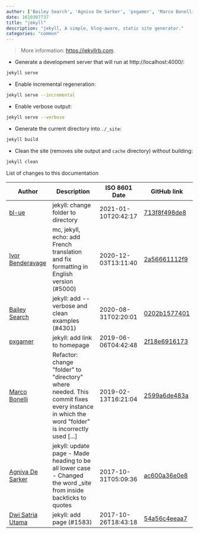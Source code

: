 ```yaml
---
author: ['Bailey Search', 'Agniva De Sarker', 'pxgamer', 'Marco Bonelli', 'bl-ue', 'Dwi Satria Utama', 'Ivor Benderavage']
date: 1610307737
title: "jekyll"
description: "jekyll, A simple, blog-aware, static site generator."
categories: "common"
---
```

> More information: <https://jekyllrb.com>.

- Generate a development server that will run at http://localhost:4000/:

```bash
jekyll serve
```

- Enable incremental regeneration:

```bash
jekyll serve --incremental
```

- Enable verbose output:

```bash
jekyll serve --verbose
```

- Generate the current directory into `./_site`:

```bash
jekyll build
```

- Clean the site (removes site output and `cache` directory) without building:

```bash
jekyll clean
```
List of changes to this documentation


Author | Description | ISO 8601 Date | GitHub link
------|-----|-----|-----
[bl-ue](mailto:54780737+bl-ue@users.noreply.github.com) | jekyll: change folder to directory | 2021-01-10T20:42:17 | [713f8f498de8](https://github.com/tldr-pages/tldr/commit/713f8f498de8e24f43be2297752173ddec956791)
[Ivor Benderavage](mailto:ivor.benderavage@gmail.com) | mc, jekyll, echo: add French translation and fix formatting in English version (#5000) | 2020-12-03T13:11:40 | [2a56661112f9](https://github.com/tldr-pages/tldr/commit/2a56661112f929a3e49a51768ccc1e2a1ec1bf13)
[Bailey Search](mailto:44928829+Bailey-1@users.noreply.github.com) | jekyll: add --verbose and clean examples (#4301) | 2020-08-31T02:20:01 | [0202b1577401](https://github.com/tldr-pages/tldr/commit/0202b157740180b5c0e79b3d9c37bf1f287d64c9)
[pxgamer](mailto:owzie123@gmail.com) | jekyll: add link to homepage | 2019-06-06T04:42:48 | [2f18e6916173](https://github.com/tldr-pages/tldr/commit/2f18e691617394a8426664c8fd680b238de3f3ac)
[Marco Bonelli](mailto:mb5.marcob@gmail.com) | Refactor: change "folder" to "directory" where needed. This commit fixes every instance in which the word "folder" is incorrectly used [...] | 2019-02-13T16:21:04 | [2599a6de483a](https://github.com/tldr-pages/tldr/commit/2599a6de483a70601ab17b29e0f18a5a8bdcaa12)
[Agniva De Sarker](mailto:agnivade@yahoo.co.in) | jekyll: update page - Made heading to be all lower case - Changed the word _site from inside backticks to quotes | 2017-10-31T05:09:36 | [ac600a36e0e8](https://github.com/tldr-pages/tldr/commit/ac600a36e0e8d4a6234dea051dd0c0c740663d5b)
[Dwi Satria Utama](mailto:dwi.satria@wikimedia.or.id) | jekyll: add page (#1583) | 2017-10-26T18:43:18 | [54a56c4eeaa7](https://github.com/tldr-pages/tldr/commit/54a56c4eeaa7538841a94901942c573c43ec38be)

